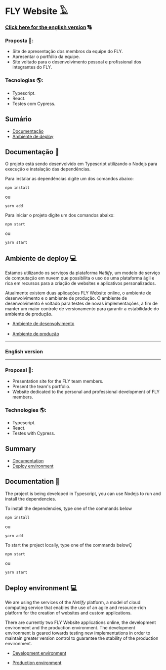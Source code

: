 # FLY Website 𓄿

### [Click here for the english version](#english-version) 🔠

### Proposta 📝: 

- Site de apresentação dos membros da equipe do FLY.
- Apresentar o portfólio da equipe.
- Site voltado para o desenvolvimento pessoal e profissional dos integrantes do FLY.

### Tecnologias 🌎: 

- Typescript.
- React.
- Testes com Cypress.

## Sumário

- [Documentação](#documentação-)
- [Ambiente de deploy](#ambiente-de-deploy-)

## Documentação 📃

  O projeto está sendo desenvolvido em Typescript utilizando o Nodejs para execução e instalação das dependências.

  Para instalar as dependências digite um dos comandos abaixo:

```
npm install
```

ou

```
yarn add
```

  Para iniciar o projeto digite um dos comandos abaixo:

```
npm start
```

ou

```
yarn start
```


## Ambiente de deploy 💻

  Estamos utilizando os serviços da plataforma *Netlify*, um modelo de serviço de computação em nuvem que possibilita o uso de uma plataforma ágil e rica em recursos para a criação de websites e aplicativos personalizados.

  Atualmente existem duas aplicações FLY Website online, o ambiente de desenvolvimento e o ambiente de produção.
  O ambiente de desenvolvimento é voltado para testes de novas implementações, a fim de manter um maior controle de versionamento para garantir a estabilidade do ambiente de produção.

- [Ambiente de desenvolvimento](https://dev-flycoders.netlify.app)

- [Ambiente de produção](https://flycoders.netlify.app/)
ㅤㅤ
ㅤㅤ
ㅤㅤ
---
### English version
---

### Proposal 📝: 

- Presentation site for the FLY team members.
- Present the team's portfolio.
- Website dedicated to the personal and professional development of FLY members.

### Technologies 🌎: 

- Typescript.
- React.
- Testes with Cypress.

## Summary

- [Documentation](#documentation-)
- [Deploy environment](#deploy-environment-)

## Documentation 📃

  The project is being developed in Typescript, you can use Nodejs to run and install the dependencies.

  To install the dependencies, type one of the commands below

```
npm install
```

ou

```
yarn add
```

  To start the project locally, type one of the commands belowÇ

```
npm start
```

ou

```
yarn start
```


## Deploy environment 💻

  We are using the services of the *Netlify* platform, a model of cloud computing service that enables the use of an agile and resource-rich platform for the creation of websites and custom applications.

  There are currently two FLY Website applications online, the development environment and the production environment.
  The development environment is geared towards testing new implementations in order to maintain greater version control to guarantee the stability of the production environment.

- [Development environment](https://dev-flycoders.netlify.app)

- [Production environment](https://flycoders.netlify.app/)
